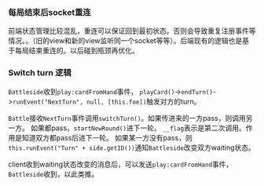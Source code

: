 ### 每局结束后socket重连

前端状态管理比较混乱，重连可以保证回到最初状态。否则会导致重复注册事件等情况。。（旧的view和新的view监听同一个socket等等）。后端现有的逻辑也是基于每局结束重连的。以后碰到瓶颈再优化。

### Switch turn 逻辑

`Battleside`收到`play:cardFromHand`事件，
`playCard()`->`endTurn()`->`runEvent("NextTurn", null, [this.foe])`触发对方的turn。

`Battle`接收`NextTurn`事件调用`switchTurn()`。如果传进来的一方pass，则调用另一方。
如果都pass，`startNewRound()`进下一轮。
`__flag`表示是第二次调用。作用是知道双方都pass后进下一轮。
如果某一方没有pass，则`this.runEvent("Turn" + side.getID())`通知`Battleside`改变双方waiting状态。

client收到waiting状态改变的消息后，可以发送`play:cardFromHand`事件，`Battleside`收到，以此类推。
